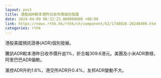 ```yaml
---
layout: post
title: 港股ADR較本港昨日收市價個別發展
date: 2024-04-09 06:32:23.000000000 +08:00
link: https://news.rthk.hk/rthk/ch/component/k2/1748026-20240409.htm
categories: rthk
---
```


港股美國預託證券(ADR)個別發展。

騰訊ADR較本港昨日收市價升逾1%，折合報309.6港元。美團及小米ADR靠穩，阿里巴巴ADR偏軟。

滙控ADR升約1.6%，港交所ADR升0.4%，友邦ADR變動不大。
